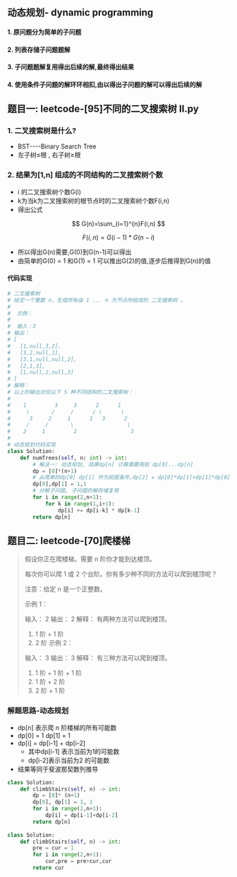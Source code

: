 ## 动态规划- dynamic programming

####  1. 原问题分为简单的子问题

#### 2. 列表存储子问题题解

#### 3. 子问题题解复用得出后续的解,最终得出结果

#### 4. 使用条件子问题的解环环相扣,由以得出子问题的解可以得出后续的解

## 题目一: leetcode-[95]不同的二叉搜索树 II.py

### 1.  二叉搜索树是什么?

- BST----Binary Search Tree
- 左子树≤根  , 右子树≥根

### 2. 结果为[1,n] 组成的不同结构的二叉搜索树个数

- i 的二叉搜索树个数G(i)
- k为当k为二叉搜索树的根节点时的二叉搜索树个数F(i,n)
- 得出公式

$$
G(n)=\sum_{i=1}^{n}F(i,n)
$$

$$
F(i,n) = G(i-1)*G(n-i)
$$

- 所以得出G(n)需要,G(0)到G(n-1)可以得出
- 由简单的G(0) = 1 和G(1) = 1 可以推出G(2)的值,逐步后推得到G(n)的值

#### 代码实现

```python
# 二叉搜索树
# 给定一个整数 n，生成所有由 1 ... n 为节点所组成的 二叉搜索树 。 
# 
#  示例： 
# 
#  输入：3
# 输出：
# [
#   [1,null,3,2],
#   [3,2,null,1],
#   [3,1,null,null,2],
#   [2,1,3],
#   [1,null,2,null,3]
# ]
# 解释：
# 以上的输出对应以下 5 种不同结构的二叉搜索树：
# 
#    1         3     3      2      1
#     \       /     /      / \      \
#      3     2     1      1   3      2
#     /     /       \                 \
#    2     1         2                 3
#  
# 动态规划代码实现
class Solution:
    def numTrees(self, n: int) -> int:
        # 解法一: 动态规划, 结果dp[n] 计算需要用到 dp[0]...dp[n] 
        dp = [0]*(n+1)
        # 从简单的dp[0] dp[1] 作为前提条件,dp[2] = dp[0]*dp[1]+dp[1]*dp[0]..
        dp[0],dp[1] = 1,1
        # 分解子问题, 子问题的解存储复用
        for i in range(2,n+1):
            for k in range(1,i+1):
                dp[i] += dp[i-k] * dp[k-1]
        return dp[n]
```

## 题目二: leetcode-[70]爬楼梯

> 假设你正在爬楼梯。需要 n 阶你才能到达楼顶。
>
> 每次你可以爬 1 或 2 个台阶。你有多少种不同的方法可以爬到楼顶呢？
>
> 注意：给定 n 是一个正整数。
>
> 示例 1：
>
> 输入： 2
> 输出： 2
> 解释： 有两种方法可以爬到楼顶。
> 1.  1 阶 + 1 阶
> 2.  2 阶
> 示例 2：
>
> 输入： 3
> 输出： 3
> 解释： 有三种方法可以爬到楼顶。
> 1.  1 阶 + 1 阶 + 1 阶
> 2.  1 阶 + 2 阶
> 3.  2 阶 + 1 阶
>

### 解题思路-动态规划

- dp[n] 表示爬 n 阶楼梯的所有可能数
- dp[0] = 1  dp[1] = 1
- dp[i] = dp[i-1] + dp[i-2]
  - 其中dp[i-1] 表示当前为1的可能数
  - dp[i-2]表示当前为2 的可能数
- 结果等同于斐波那契数列推导

```python
class Solution:
    def climbStairs(self, n) -> int:
        dp = [0]* (n+1)
        dp[0], dp[1] = 1, 1
        for i in range(2,n+1):
            dp[i] = dp[i-1]+dp[i-2]
        return dp[n]
      
class Solution:
    def climbStairs(self, n) -> int:  
      	pre = cur = 1
        for i in range(2,n+1):
            cur,pre = pre+cur,cur
        return cur
      
```

